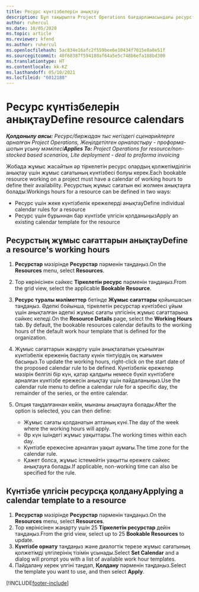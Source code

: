 ```yaml
---
title: Ресурс күнтізбелерін анықтау
description: Бұл тақырыпта Project Operations бағдарламасындағы ресурстарға арналған жұмыс сағатының күнтізбелерін анықтау жолы туралы ақпарат берілген.
author: ruhercul
ms.date: 10/05/2020
ms.topic: article
ms.reviewer: kfend
ms.author: ruhercul
ms.openlocfilehash: 5ac834e16afc2f559bee6e10434f7015e8a8e51f
ms.sourcegitcommit: 40f68387f594180af64a5e5c748b6efa188bd300
ms.translationtype: HT
ms.contentlocale: kk-KZ
ms.lasthandoff: 05/10/2021
ms.locfileid: "6012188"
---
```

# <a name="define-resource-calendars"></a><span data-ttu-id="aac59-103">Ресурс күнтізбелерін анықтау</span><span class="sxs-lookup"><span data-stu-id="aac59-103">Define resource calendars</span></span>

<span data-ttu-id="aac59-104">_**Қолданылу аясы:** Ресурс/биржадан тыс негіздегі сценарийлерге арналған Project Operations, Жеңілдетілген орналастыру - проформа-шотын ұсыну мәмілесі_</span><span class="sxs-lookup"><span data-stu-id="aac59-104">_**Applies To:** Project Operations for resource/non-stocked based scenarios, Lite deployment - deal to proforma invoicing_</span></span>

<span data-ttu-id="aac59-105">Жобада жұмыс жасайтын әр тіркелетін ресурс олардың қолжетімділігін анықтау үшін жұмыс сағатының күнтізбесі болуы керек.</span><span class="sxs-lookup"><span data-stu-id="aac59-105">Each bookable resource working on a project must have a calendar of working hours to define their availability.</span></span> <span data-ttu-id="aac59-106">Ресурстың жұмыс сағатын екі жолмен анықтауға болады:</span><span class="sxs-lookup"><span data-stu-id="aac59-106">Workings hours for a resource can be defined in two ways:</span></span> 

   - <span data-ttu-id="aac59-107">Ресурс үшін жеке күнтізбелік ережелерді анықтау</span><span class="sxs-lookup"><span data-stu-id="aac59-107">Define individual calendar rules for a resource</span></span>
   - <span data-ttu-id="aac59-108">Ресурс үшін бұрыннан бар күнтізбе үлгісін қолданыңыз</span><span class="sxs-lookup"><span data-stu-id="aac59-108">Apply an existing calendar template for the resource</span></span>

## <a name="define-a-resources-working-hours"></a><span data-ttu-id="aac59-109">Ресурстың жұмыс сағаттарын анықтау</span><span class="sxs-lookup"><span data-stu-id="aac59-109">Define a resource's working hours</span></span>

1. <span data-ttu-id="aac59-110">**Ресурстар** мәзірінде **Ресурстар** пәрменін таңдаңыз.</span><span class="sxs-lookup"><span data-stu-id="aac59-110">On the **Resources** menu, select **Resources**.</span></span>
2. <span data-ttu-id="aac59-111">Тор көрінісінен сәйкес **Тіркелетін ресурс** пәрменін таңдаңыз.</span><span class="sxs-lookup"><span data-stu-id="aac59-111">From the grid view, select the applicable **Bookable Resource**.</span></span>
3. <span data-ttu-id="aac59-112">**Ресурс туралы мәліметтер** бетінде **Жұмыс сағаттары** қойыншасын таңдаңыз. Әдепкі бойынша, тіркелетін ресурстар күнтізбесі ұйым үшін анықталған әдепкі жұмыс сағаты үлгісінің жұмыс сағаттарына сәйкес келеді.</span><span class="sxs-lookup"><span data-stu-id="aac59-112">On the **Resource Details** page, select the **Working Hours** tab. By default, the bookable resources calendar defaults to the working hours of the default work hour template that is defined for the organization.</span></span>
4. <span data-ttu-id="aac59-113">Жұмыс сағаттарын жаңарту үшін анықталатын ұсынылған күнтізбелік ереженің басталу күнін тінтуірдің оң жағымен басыңыз.</span><span class="sxs-lookup"><span data-stu-id="aac59-113">To update the working hours, right-click on the start date of the proposed calendar rule to be defined.</span></span> <span data-ttu-id="aac59-114">Күнтізбелік ережелер мәзірін белгілі бір күн, қатар қалдығы немесе бүкіл күнтізбеге арналған күнтізбе ережесін анықтау үшін пайдаланыңыз.</span><span class="sxs-lookup"><span data-stu-id="aac59-114">Use the calendar rule menu to define a calendar rule for a specific day, the remainder of the series, or the entire calendar.</span></span>
5. <span data-ttu-id="aac59-115">Опция таңдалғаннан кейін, мынаны анықтауға болады:</span><span class="sxs-lookup"><span data-stu-id="aac59-115">After the option is selected, you can then define:</span></span>

    - <span data-ttu-id="aac59-116">Жұмыс сағаты қолданатын аптаның күні.</span><span class="sxs-lookup"><span data-stu-id="aac59-116">The day of the week where the working hours will apply.</span></span>
    - <span data-ttu-id="aac59-117">Әр күн ішіндегі жұмыс уақыттары.</span><span class="sxs-lookup"><span data-stu-id="aac59-117">The working times within each day.</span></span>
    - <span data-ttu-id="aac59-118">Күнтізбе ережесіне арналған уақыт аумағы.</span><span class="sxs-lookup"><span data-stu-id="aac59-118">The time zone for the calendar rule.</span></span>
    - <span data-ttu-id="aac59-119">Қажет болса, жұмыс істемейтін уақытты ережеге сәйкес анықтауға болады.</span><span class="sxs-lookup"><span data-stu-id="aac59-119">If applicable, non-working time can also be specified for the rule.</span></span>

## <a name="applying-a-calendar-template-to-a-resource"></a><span data-ttu-id="aac59-120">Күнтізбе үлгісін ресурсқа қолдану</span><span class="sxs-lookup"><span data-stu-id="aac59-120">Applying a calendar template to a resource</span></span>

1. <span data-ttu-id="aac59-121">**Ресурстар** мәзірінде **Ресурстар** пәрменін таңдаңыз.</span><span class="sxs-lookup"><span data-stu-id="aac59-121">On the **Resources** menu, select **Resources**.</span></span>
2. <span data-ttu-id="aac59-122">Тор көрінісінен жаңарту үшін 25 **Тіркелетін ресурстар** дейін таңдаңыз.</span><span class="sxs-lookup"><span data-stu-id="aac59-122">From the grid view, select up to 25 **Bookable Resources** to update.</span></span>
3. <span data-ttu-id="aac59-123">**Күнтізбе орнату** таңдаңыз және диалогтік терезе жұмыс сағатының қолжетімді үлгілерінің тізімін ұсынады.</span><span class="sxs-lookup"><span data-stu-id="aac59-123">Select **Set Calendar** and a dialog will prompt you with a list of available work hour templates.</span></span>
4. <span data-ttu-id="aac59-124">Пайдалану керек үлгіні таңдап, **Қолдану** пәрменін таңдаңыз.</span><span class="sxs-lookup"><span data-stu-id="aac59-124">Select the template you want to use, and then select **Apply**.</span></span>


[!INCLUDE[footer-include](../includes/footer-banner.md)]